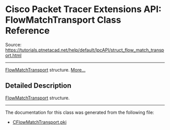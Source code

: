 # Cisco Packet Tracer Extensions API: FlowMatchTransport Class Reference

Source: https://tutorials.ptnetacad.net/help/default/IpcAPI/struct_flow_match_transport.html

---

[FlowMatchTransport](struct_flow_match_transport.html "FlowMatchTransport structure.") structure. [More...](struct_flow_match_transport.html#details)

## Detailed Description

[FlowMatchTransport](struct_flow_match_transport.html "FlowMatchTransport structure.") structure. 

* * *

The documentation for this class was generated from the following file:

  * [CFlowMatchTransport.pki](_c_flow_match_transport_8pki.html)


